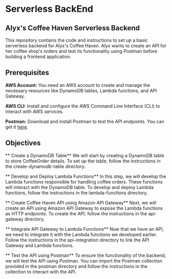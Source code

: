 # **Serverless BackEnd**
## Alyx's Coffee Haven Serverless Backend

This repository contains the code and instructions to set up a basic serverless backend for Alyx's Coffee Haven. Alyx wants to create an API for her coffee shop's orders and test its functionality using Postman before building a frontend application.

## Prerequisites
**AWS Account:** You need an AWS account to create and manage the necessary resources like DynamoDB tables, Lambda functions, and API Gateway.

**AWS CLI:** Install and configure the AWS Command Line Interface (CLI) to interact with AWS services.

**Postman:** Download and install Postman to test the API endpoints. You can get it [here](https://www.postman.com/).

## Objectives
** Create a DynamoDB Table**
We will start by creating a DynamoDB table to store CoffeeOrder details. To set up the table, follow the instructions in the create-dynamodb-table directory.

** Develop and Deploy Lambda Functions**
In this step, we will develop the Lambda functions responsible for handling coffee orders. These functions will interact with the DynamoDB table. To develop and deploy Lambda functions, follow the instructions in the lambda-functions directory.

** Create Coffee Haven API using Amazon API Gateway**
Next, we will create an API using Amazon API Gateway to expose the Lambda functions as HTTP endpoints. To create the API, follow the instructions in the api-gateway directory.

** Integrate API Gateway to Lambda Functions**
Now that we have an API, we need to integrate it with the Lambda functions we developed earlier. Follow the instructions in the api-integration directory to link the API Gateway and Lambda functions.

** Test the API using Postman**
To ensure the functionality of the backend, we will test the API using Postman. You can import the Postman collection provided in the postman directory and follow the instructions in the collection to interact with the API.
